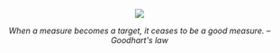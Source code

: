 <p align="center">
  <img src="https://github-readme-stats.vercel.app/api?username=nonrational&show_icons=true&theme=dark" />
</p>
<p align="center">
  <i>When a measure becomes a target, it ceases to be a good measure. – Goodhart's law</i>
</p>


